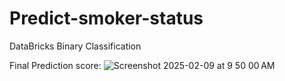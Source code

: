 # Predict-smoker-status
DataBricks Binary Classification

Final Prediction score:
![Screenshot 2025-02-09 at 9 50 00 AM](https://github.com/user-attachments/assets/cdfc4326-65a3-46f9-a9b7-2ee3ec02e963)
